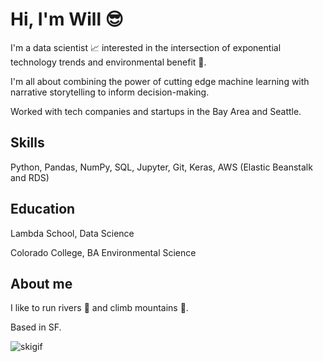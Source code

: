 
# Hi, I'm Will :sunglasses:

I'm a data scientist :chart_with_upwards_trend: interested in the intersection of exponential technology trends and environmental benefit :evergreen_tree:.

I'm all about combining the power of cutting edge machine learning with narrative storytelling to inform decision-making.

Worked with tech companies and startups in the Bay Area and Seattle.

## Skills

Python, Pandas, NumPy, SQL, Jupyter, Git, Keras, AWS (Elastic Beanstalk and RDS)

## Education

Lambda School, Data Science

Colorado College, BA Environmental Science

## About me 

I like to run rivers :rowboat: and climb mountains :mount_fuji:.

Based in SF.

![skigif](https://raw.githubusercontent.com/willstauffernorris/willstauffernorris/master/ski.gif) 
